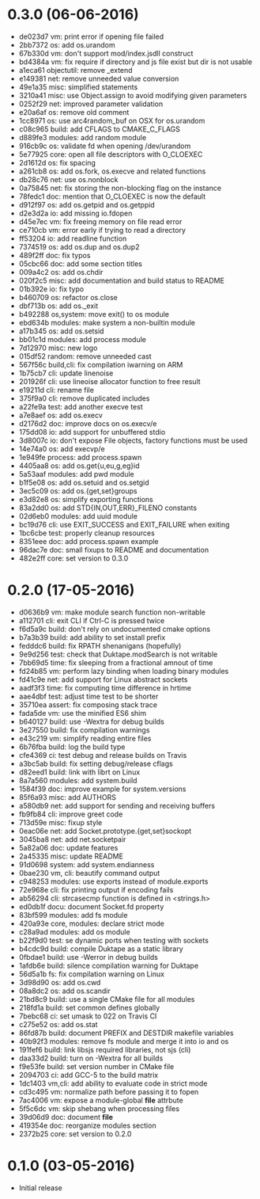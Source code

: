 
# 0.3.0 (06-06-2016)

* de023d7 vm: print error if opening file failed
* 2bb7372 os: add os.urandom
* 67b330d vm: don't support mod/index.jsdll construct
* bd4384a vm: fix require if directory and js file exist but dir is not usable
* a1eca61 objectutil: remove _extend
* e149381 net: remove unneeded value conversion
* 49e1a35 misc: simplified statements
* 3210a41 misc: use Object.assign to avoid modifying given parameters
* 0252f29 net: improved parameter validation
* e20a6af os: remove old comment
* 1cc8971 os: use arc4random_buf on OSX for os.urandom
* c08c965 build: add CFLAGS to CMAKE_C_FLAGS
* d889fe3 modules: add random module
* 916cb9c os: validate fd when opening /dev/urandom
* 5e77925 core: open all file descriptors with O_CLOEXEC
* 2d1612d os: fix spacing
* a261cb8 os: add os.fork, os.execve and related functions
* db28c76 net: use os.nonblock
* 0a75845 net: fix storing the non-blocking flag on the instance
* 78fedc1 doc: mention that O_CLOEXEC is now the default
* d912f97 os: add os.getpid and os.getppid
* d2e3d2a io: add missing io.fdopen
* d45e7ec vm: fix freeing memory on file read error
* ce710cb vm: error early if trying to read a directory
* ff53204 io: add readline function
* 7374519 os: add os.dup and os.dup2
* 489f2ff doc: fix typos
* 05cbc66 doc: add some section titles
* 009a4c2 os: add os.chdir
* 020f2c5 misc: add documentation and build status to README
* 01b392e io: fix typo
* b460709 os: refactor os.close
* dbf713b os: add os._exit
* b492288 os,system: move exit() to os module
* ebd634b modules: make system a non-builtin module
* a17b345 os: add os.setsid
* bb01c1d modules: add process module
* 7d12970 misc: new logo
* 015df52 random: remove unneeded cast
* 567f56c build,cli: fix compilation iwarning on ARM
* 1b75cb7 cli: update linenoise
* 201926f cli: use lineoise allocator function to free result
* e19211d cli: rename file
* 375f9a0 cli: remove duplicated includes
* a22fe9a test: add another execve test
* a7e8aef os: add os.execv
* d2176d2 doc: improve docs on os.execv/e
* 175dd08 io: add support for unbuffered stdio
* 3d8007c io: don't expose File objects, factory functions must be used
* 14e74a0 os: add execvp/e
* 1e949fe process: add process.spawn
* 4405aa8 os: add os.get{u,eu,g,eg}id
* 5a53aaf modules: add pwd module
* b1f5e08 os: add os.setuid and os.setgid
* 3ec5c09 os: add os.{get,set}groups
* e3d82e8 os: simplify exporting functions
* 83a2dd0 os: add STD{IN,OUT,ERR}_FILENO constants
* 02d6eb0 modules: add uuid module
* bc19d76 cli: use EXIT_SUCCESS and EXIT_FAILURE when exiting
* 1bc6cbe test: properly cleanup resources
* 8351eee doc: add process.spawn example
* 96dac7e doc: small fixups to README and documentation
* 482e2ff core: set version to 0.3.0


# 0.2.0 (17-05-2016)

* d0636b9 vm: make module search function non-writable
* a112701 cli: exit CLI if Ctrl-C is pressed twice
* f6d5a9c build: don't rely on undocumented cmake options
* b7a3b39 build: add ability to set install prefix
* fedddc6 build: fix RPATH shenanigans (hopefully)
* 9e9d256 test: check that Duktape.modSearch is not writable
* 7bb69d5 time: fix sleeping from a fractional amnout of time
* fd24b85 vm: perform lazy binding when loading binary modules
* fd41c9e net: add support for Linux abstract sockets
* aadf3f3 time: fix computing time difference in hrtime
* aae4dbf test: adjust time test to be shorter
* 35710ea assert: fix composing stack trace
* fada5de vm: use the minified ES6 shim
* b640127 build: use -Wextra for debug builds
* 3e27550 build: fix compilation warnings
* e43c219 vm: simplify reading entire files
* 6b76fba build: log the build type
* cfe4369 ci: test debug and release builds on Travis
* a3bc5ab build: fix setting debug/release cflags
* d82eed1 build: link with librt on Linux
* 8a7a560 modules: add system.build
* 1584f39 doc: improve example for system.versions
* 85f6a93 misc: add AUTHORS
* a580db9 net: add support for sending and receiving buffers
* fb9fb84 cli: improve greet code
* 713d59e misc: fixup style
* 0eac06e net: add Socket.prototype.{get,set}sockopt
* 3045ba8 net: add net.socketpair
* 5a82a06 doc: update features
* 2a45335 misc: update README
* 91d0698 system: add system.endianness
* 0bae230 vm, cli: beautify command output
* c948253 modules: use exports instead of module.exports
* 72e968e cli: fix printing output if encoding fails
* ab56294 cli: strcasecmp function is defined in <strings.h>
* ed0db1f docu: document Socket.fd property
* 83bf599 modules: add fs module
* 420a93e core, modules: declare strict mode
* c28a9ad modules: add os module
* b22f9d0 test: se dynamic ports when testing with sockets
* b4cdc9d build: compile Duktape as a static library
* 0fbdae1 build: use -Werror in debug builds
* 1afdb6e build: silence compilation warning for Duktape
* 56d5a1b fs: fix compilation warning on Linux
* 3d98d90 os: add os.cwd
* 08a8dc2 os: add os.scandir
* 21bd8c9 build: use a single CMake file for all modules
* 218fd1a build: set common defines globally
* 7bebc68 ci: set umask to 022 on Travis CI
* c275e52 os: add os.stat
* 86fd87b build: document PREFIX and DESTDIR makefile variables
* 40b92f3 modules: remove fs module and merge it into io and os
* 191fef6 build: link libsjs required libraries, not sjs (cli)
* daa33d2 build: turn on -Wextra for all builds
* f9e53fe build: set version number in CMake file
* 2094703 ci: add GCC-5 to the build matrix
* 1dc1403 vm,cli: add ability to evaluate code in strict mode
* cd3c495 vm: normalize path before passing it to fopen
* 7ac4006 vm: expose a module-global __file__ attrbute
* 5f5c6dc vm: skip shebang when processing files
* 39d06d9 doc: document __file__
* 419354e doc: reorganize modules section
* 2372b25 core: set version to 0.2.0


# 0.1.0 (03-05-2016)

* Initial release
